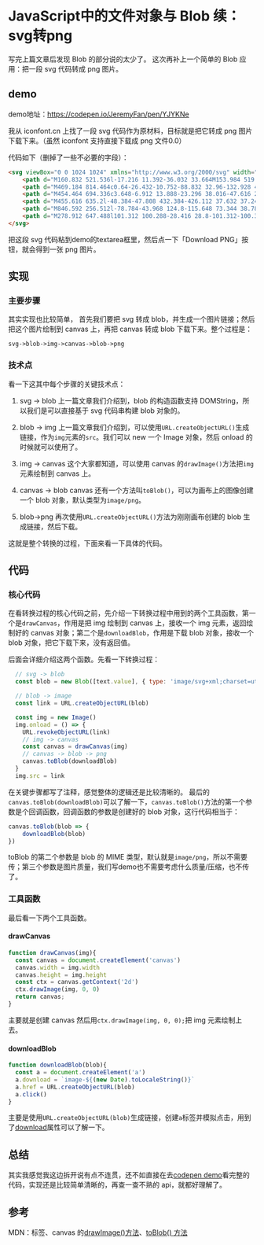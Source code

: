 # JavaScript中的文件对象与 Blob 续：svg转png

写完上篇文章后发现 Blob 的部分说的太少了。
这次再补上一个简单的 Blob 应用：把一段 svg 代码转成 png 图片。

## demo
demo地址：https://codepen.io/JeremyFan/pen/YJYKNe

我从 iconfont.cn 上找了一段 svg 代码作为原材料，目标就是把它转成 png 图片下载下来。（虽然 iconfont 支持直接下载成 png 文件0.0）

代码如下（删掉了一些不必要的字段）：
```html
<svg viewBox="0 0 1024 1024" xmlns="http://www.w3.org/2000/svg" width="128" height="128">
    <path d="M160.832 521.536l-17.216 11.392-36.032 33.664M153.984 519.744l-25.792 21.76c-10.88 9.344-27.456 23.296-27.456 23.296" fill="#D94437" p-id="3360"></path>
    <path d="M469.184 814.464c0.64-26.432-10.752-88.832 32.96-132.928 44.992-45.504 137.024-58.624 143.04-63.68 16.256-14.784 22.848-33.728 27.584-53.12-45.504 15.04-110.528-34.176-148.48-114.24-23.936-50.56-10.304-123.264-2.56-160.576-26.88-6.848-53.248-4.608-80.064 17.984-21.696 18.368-40.64 78.272-86.208 124.224-64 64.64-153.92 65.664-190.336 86.464-13.696 6.272-31.04 18.88-47.808 35.776a229.76 229.76 0 0 0-24 28.672 171.2 171.2 0 0 0 15.488 225.856l69.312 68.608a171.52 171.52 0 0 0 220.096 17.728c9.984-6.016 21.888-14.976 33.856-26.176 24.32-22.72 40.064-46.208 37.12-54.592z" fill="#D94437" p-id="3361"></path>
    <path d="M454.464 694.336c3.648-6.912 13.888-23.296 38.016-47.616 21.056-21.44 79.168-36.352 81.984-38.72 7.744-6.976 5.632-17.728 7.808-26.944-21.504 7.104-75.648-43.264-93.568-81.024-11.264-23.808-16.704-37.952-12.992-55.552-12.608-3.2-12.416 1.024-25.024 11.712-10.24 8.64-19.136 36.864-40.64 58.56-31.04 31.36-79.616 37.76-89.152 43.968l-26.24 16.448c-32.512 32.32-32.512 85.824-0.832 117.12l32.64 32.384a80.832 80.832 0 0 0 114.176-0.64l13.824-29.696z" fill="#FBE9EB" p-id="3362"></path>
    <path d="M455.616 635.2l-48.384-47.808 432.384-426.112 37.632 37.248z" fill="#5B4037" p-id="3363"></path>
    <path d="M846.592 256.512l-78.784-43.968 124.8-115.648 73.344 38.784z" fill="#5A4035" p-id="3364"></path>
    <path d="M278.912 647.488l101.312 100.288-28.416 28.8-101.312-100.352zM332.992 592.832l101.312 100.224-30.848 31.168L302.08 624z" fill="#4B5359" p-id="3365"></path>
</svg>
```

把这段 svg 代码粘到demo的textarea框里，然后点一下「Download PNG」按钮，就会得到一张 png 图片。

## 实现
### 主要步骤
其实实现也比较简单， 首先我们要把 svg 转成 blob，并生成一个图片链接；然后把这个图片绘制到 canvas 上，再把 canvas 转成 blob 下载下来。整个过程是：

```
svg->blob->img->canvas->blob->png

```

### 技术点
看一下这其中每个步骤的关键技术点：
1. svg -> blob
上一篇文章我们介绍到，blob 的构造函数支持 DOMString，所以我们是可以直接基于 svg 代码串构建 blob 对象的。

2. blob -> img
上一篇文章我们介绍到，可以使用`URL.createObjectURL()`生成链接，作为`img`元素的`src`。我们可以 new 一个 Image 对象，然后 onload 的时候就可以使用了。

3. img -> canvas
这个大家都知道，可以使用 canvas 的`drawImage()`方法把`img`元素绘制到 canvas 上。

4. canvas -> blob
canvas 还有一个方法叫`toBlob()`，可以为画布上的图像创建一个 blob 对象，默认类型为`image/png`。

5. blob->png
再次使用`URL.createObjectURL()`方法为刚刚画布创建的 blob 生成链接，然后下载。

这就是整个转换的过程，下面来看一下具体的代码。

## 代码

### 核心代码
在看转换过程的核心代码之前，先介绍一下转换过程中用到的两个工具函数，第一个是`drawCanvas`，作用是把 img 绘制到 canvas 上，接收一个 img 元素，返回绘制好的 canvas 对象；第二个是`downloadBlob`，作用是下载 blob 对象，接收一个 blob 对象，把它下载下来，没有返回值。

后面会详细介绍这两个函数。先看一下转换过程：

```js
  // svg -> blob
  const blob = new Blob([text.value], { type: 'image/svg+xml;charset=utf-8' })

  // blob -> image
  const link = URL.createObjectURL(blob)

  const img = new Image()
  img.onload = () => {
    URL.revokeObjectURL(link)
    // img -> canvas
    const canvas = drawCanvas(img)
    // canvas -> blob -> png
    canvas.toBlob(downloadBlob)
  }
  img.src = link
```

在关键步骤都写了注释，感觉整体的逻辑还是比较清晰的。
最后的`canvas.toBlob(downloadBlob)`可以了解一下，`canvas.toBlob()`方法的第一个参数是个回调函数，回调函数的参数是创建好的 blob 对象，这行代码相当于：

```js
canvas.toBlob(blob => {
    downloadBlob(blob)
})
```

toBlob 的第二个参数是 blob 的 MIME 类型，默认就是`image/png`，所以不需要传；第三个参数是图片质量，我们写demo也不需要考虑什么质量/压缩，也不传了。

### 工具函数
最后看一下两个工具函数。

#### drawCanvas
```js
function drawCanvas(img){
  const canvas = document.createElement('canvas')
  canvas.width = img.width
  canvas.height = img.height
  const ctx = canvas.getContext('2d')
  ctx.drawImage(img, 0, 0)
  return canvas;
}
```

主要就是创建 canvas 然后用`ctx.drawImage(img, 0, 0);`把 img 元素绘制上去。

#### downloadBlob
```js
function downloadBlob(blob){
  const a = document.createElement('a')
  a.download = `image-${(new Date).toLocaleString()}`
  a.href = URL.createObjectURL(blob)
  a.click()
}
```

主要是使用`URL.createObjectURL(blob)`生成链接，创建`a`标签并模拟点击，用到了[download](https://developer.mozilla.org/zh-CN/docs/Web/HTML/Element/a)属性可以了解一下。

## 总结
其实我感觉我这边拆开说有点不连贯，还不如直接在去[codepen demo](https://codepen.io/JeremyFan/pen/YJYKNe?editors=1010)看完整的代码，实现还是比较简单清晰的，再查一查不熟的 api，就都好理解了。



## 参考
MDN：[<a>标签](https://developer.mozilla.org/en-US/docs/Web/HTML/Element/a)、canvas 的[drawImage()方法](https://developer.mozilla.org/en-US/docs/Web/API/CanvasRenderingContext2D/drawImage)、[toBlob() 方法](https://developer.mozilla.org/zh-CN/docs/Web/API/HTMLCanvasElement/toBlob)
